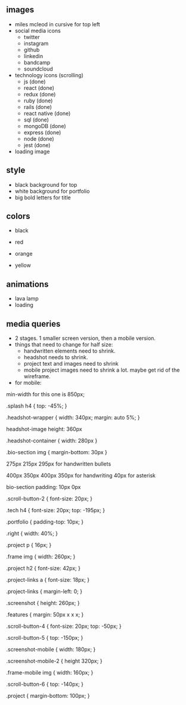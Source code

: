 ## images
  - miles mcleod in cursive for top left
  - social media icons
    - twitter
    - instagram
    - github
    - linkedin
    - bandcamp
    - soundcloud
  - technology icons (scrolling)
    - js (done)
    - react (done)
    - redux (done)
    - ruby (done)
    - rails (done)
    - react native (done)
    - sql (done)
    - mongoDB (done)
    - express (done)
    - node (done)
    - jest (done)
  - loading image


## style
  - black background for top
  - white background for portfolio
  - big bold letters for title

## colors
  - black
  - red

  - orange
  - yellow

## animations
  - lava lamp
  - loading

## media queries
  - 2 stages. 1 smaller screen version, then a mobile version.
  - things that need to change for half size:
    - handwritten elements need to shrink.
    - headshot needs to shrink.
    - project text and images need to shrink
    - mobile project images need to shrink a lot. maybe get rid of the wireframe.
  - for mobile:


min-width for this one is 850px;

.splash h4 {
  top: -45%;
}

.headshot-wrapper {
  width: 340px;
  margin: auto 5%;
}

headshot-image height: 360px

.headshot-container {
  width: 280px
}

.bio-section img {
  margin-bottom: 30px
}

275px
215px
295px for handwritten bullets


400px
350px
400px
350px for handwriting
40px for asterisk

bio-section padding: 10px 0px

.scroll-button-2 {
  font-size: 20px;
}

.tech h4 {
  font-size: 20px;
  top: -195px;
}

.portfolio {
  padding-top: 10px;
}

.right {
  width: 40%;
}

.project p {
  16px;
}

.frame img {
  width: 260px;
}

.project h2 {
  font-size: 42px;
}

.project-links a {
  font-size: 18px;
}

.project-links {
  margin-left: 0;
}

.screenshot {
  height: 260px;
}

.features {
  margin: 50px x x x;
}

.scroll-button-4 {
  font-size: 20px;
  top: -50px;
}

.scroll-button-5 {
  top: -150px;
}

.screenshot-mobile {
  width: 180px;
}

.screenshot-mobile-2 {
  height 320px;
}

.frame-mobile img {
    width: 160px;
}

.scroll-button-6 {
    top: -140px;
}

.project {
  margin-bottom: 100px;
}
